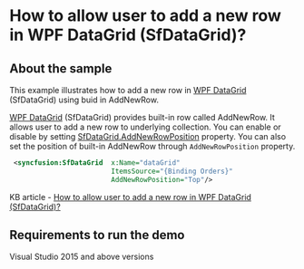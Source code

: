 # How to allow user to add a new row in WPF DataGrid (SfDataGrid)?

## About the sample

This example illustrates how to add a new row in [WPF DataGrid](https://www.syncfusion.com/wpf-ui-controls/datagrid) (SfDataGrid) using buid in AddNewRow.

[WPF DataGrid](https://www.syncfusion.com/wpf-ui-controls/datagrid) (SfDataGrid) provides built-in row called AddNewRow. It allows user to add a new row to underlying collection. You can enable or disable by setting [SfDataGrid.AddNewRowPosition](https://help.syncfusion.com/cr/cref_files/wpf/Syncfusion.SfGrid.WPF~Syncfusion.UI.Xaml.Grid.SfDataGrid~AddNewRowPosition.html) property. You can also set the position of built-in AddNewRow through `AddNewRowPosition` property.

```xml
 <syncfusion:SfDataGrid  x:Name="dataGrid" 
                         ItemsSource="{Binding Orders}" 
                         AddNewRowPosition="Top"/>
```

KB article - [How to allow user to add a new row in WPF DataGrid (SfDataGrid)?](https://www.syncfusion.com/kb/10814/how-to-allow-user-to-add-a-new-row-in-wpf-datagrid-sfdatagrid)

## Requirements to run the demo
Visual Studio 2015 and above versions

